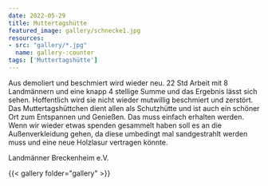 ```yaml
---
date: 2022-05-29
title: Muttertagshütte
featured_image: gallery/schnecke1.jpg
resources: 
- src: "gallery/*.jpg"
  name: gallery-:counter
tags: ['Muttertagshütte']
---
```


Aus demoliert und beschmiert wird wieder neu. 22 Std Arbeit mit 8 Landmännern und eine knapp 4 stellige Summe und das Ergebnis lässt sich sehen. Hoffentlich wird sie nicht wieder mutwillig beschmiert und zerstört. Das Muttertagshüttchen dient allen als Schutzhütte und ist auch ein schöner Ort zum Entspannen und Genießen. Das muss einfach erhalten werden. Wenn wir wieder etwas spenden gesammelt haben soll es an die Außenverkleidung gehen, da diese umbedingt mal sandgestrahlt werden muss und eine neue Holzlasur vertragen könnte.

Landmänner Breckenheim e.V.

<!--more-->

{{< gallery folder="gallery" >}}
